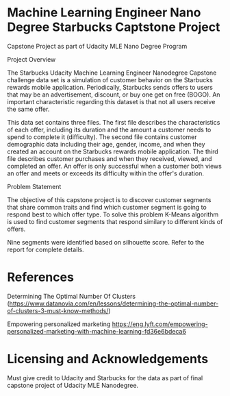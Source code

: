 # Machine Learning Engineer Nano Degree Starbucks Captstone Project
Capstone Project as part of Udacity MLE Nano Degree Program

Project Overview

The Starbucks Udacity Machine Learning Engineer Nanodegree Capstone challenge data set is a simulation of customer behavior on the Starbucks rewards mobile application. Periodically, Starbucks sends offers to users that may be an advertisement, discount, or buy one get on free (BOGO). An important characteristic regarding this dataset is that not all users receive the same offer.

This data set contains three files. The first file describes the characteristics of each offer, including its duration and the amount a customer needs to spend to complete it (difficulty). The second file contains customer demographic data including their age, gender, income, and when they created an account on the Starbucks rewards mobile application. The third file describes customer purchases and when they received, viewed, and completed an offer. An offer is only successful when a customer both views an offer and meets or exceeds its difficulty within the offer's duration.

Problem Statement

The objective of this capstone project is to discover customer segments that share common traits and find which customer segment is going to respond best to which offer type.  To solve this problem K-Means algorithm is used to find customer segments that respond similary to different kinds of offers.

Nine segments were identified based on silhouette score. Refer to the report for complete details.


# References
Determining The Optimal Number Of Clusters (https://www.datanovia.com/en/lessons/determining-the-optimal-number-of-clusters-3-must-know-methods/)

Empowering personalized marketing https://eng.lyft.com/empowering-personalized-marketing-with-machine-learning-fd36e6bdeca6


# Licensing and Acknowledgements
Must give credit to Udacity and Starbucks for the data as part of final capstone project of Udacity MLE Nanodegree.
